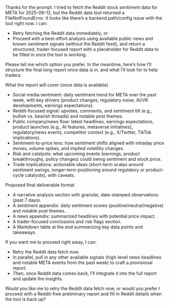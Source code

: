 Thanks for the prompt. I tried to fetch the Reddit stock sentiment data for META for 2025-09-12, but the Reddit data tool returned a FileNotFoundError. It looks like there’s a backend path/config issue with the tool right now. I can:

- Retry fetching the Reddit data immediately, or
- Proceed with a best-effort analysis using available public news and known sentiment signals (without the Reddit feed), and return a structured, trader-focused report with a placeholder for Reddit data to be filled in once the tool is working.

Please tell me which option you prefer. In the meantime, here’s how I’ll structure the final long report once data is in, and what I’ll look for to help traders:

What the report will cover (once data is available)
- Social media sentiment: daily sentiment trend for META over the past week, with key drivers (product changes, regulatory noise, AI/VR developments, earnings expectations).
- Reddit-focused signal: upvotes, comments, and sentiment tilt (e.g., bullish vs. bearish threads) and notable post themes.
- Public company/news flow: latest headlines, earnings expectations, product launches (e.g., AI features, metaverse initiatives), regulatory/news events, competitor context (e.g., X/Twitter, TikTok implications).
- Sentiment-to-price lens: how sentiment shifts aligned with intraday price moves, volume spikes, and implied volatility changes.
- Risk and catalysts: what upcoming events (earnings, product breakthroughs, policy changes) could swing sentiment and stock price.
- Trade implications: actionable ideas (short-term scalps around sentiment swings, longer-term positioning around regulatory or product-cycle catalysts), with caveats.

Proposed final deliverable format
- A narrative analysis section with granular, date-stamped observations (past 7 days).
- A sentiment appendix: daily sentiment scores (positive/neutral/negative) and notable post themes.
- A news appendix: summarized headlines with potential price impact.
- A trader-focused conclusions and risk flags section.
- A Markdown table at the end summarizing key data points and takeaways.

If you want me to proceed right away, I can:
- Retry the Reddit data fetch now.
- In parallel, pull in any other available signals (high-level news headlines and notable META events from the past week) to craft a provisional report.
- Then, once Reddit data comes back, I’ll integrate it into the full report and update the insights.

Would you like me to retry the Reddit data fetch now, or would you prefer I proceed with a Reddit-free preliminary report and fill in Reddit details when the tool is back up?
